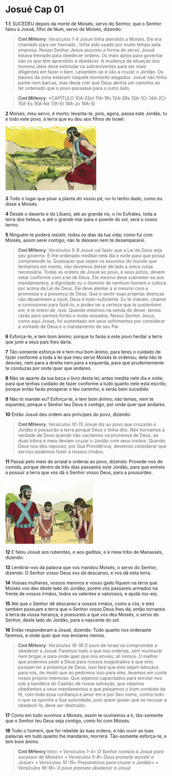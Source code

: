 # Josué Cap 01

**1** 	E SUCEDEU depois da morte de Moisés, servo do Senhor, que o Senhor falou a Josué, filho de Num, servo de Moisés, dizendo:

> **Cmt MHenry**: *Versículos 1-4* Josué tinha atendido a Moisés. Ele era chamado para ser honrado , tinha sido usado por muito tempo pela empresa. Nosso Senhor Jesus assumiu a forma de servo. Josué estava treinado para obedecer ordens. Os mais aptos para governar são os que têm aprendido a obedecer. A mudança de situação dos homens úteis deve estimular os sobreviventes para ser mais diligentes em fazer o bem. Levantem-se e vão a cruzar o Jordão. Os baixios da zona estavam naquele momento alagados. Josué não tinha ponte nem barcas, mas devia crer que Deus abriria um caminho ao ter ordenado que o povo passasse para o outro lado.

> **Cmt MHenry**: *CAPÍTULO 10A-2Sm 11A-1Rs 12A-2Rs 13A-1Cr 14A-2Cr 15A-Es 16A-Ne 17A-Et 18A-Jo 19A-Sl

**2** 	Moisés, meu servo, é morto; levanta-te, pois, agora, passa este Jordão, tu e todo este povo, à terra que eu dou aos filhos de Israel.

![](../Images/SweetPublishing/6-1-1.jpg) 

**3** 	Todo o lugar que pisar a planta do vosso pé, vo-lo tenho dado, como eu disse a Moisés.

**4** 	Desde o deserto e do Líbano, até ao grande rio, o rio Eufrates, toda a terra dos heteus, e até o grande mar para o poente do sol, será o vosso termo.

**5** 	Ninguém te poderá resistir, todos os dias da tua vida; como fui com Moisés, assim serei contigo; não te deixarei nem te desampararei.

> **Cmt MHenry**: *Versículos 5-9* Josué vai fazer que a Lei de Deus seja seu governo. É-lhe ordenado meditar nela dia e noite para que possa compreendê-la. Quaisquer que sejam os assuntos do mundo que tenhamos em mente, não devemos deixar de lado a única coisa necessária. Todas as ordens de Josué ao povo, e seus juízos, devem estar conforme com a lei de Deus. Ele mesmo deve submeter-se aos mandamentos; a dignidade ou o domínio de nenhum homem o coloca por acima da Lei de Deus. Ele deve alentar a si mesmo com a promessa e a presença de Deus. Que o sentir suas próprias doenças não desanimem a você; Deus é todo-suficiente. Eu te mandei, chamei e comissionei para fazê-lo, e podes ter a certeza que *te sustentarei em*, e *te tirarei de*, isso. Quando estamos na senda do dever, temos razão para sermos fortes e muito ousados. Nosso Senhor Jesus, como aqui Josué, foi sustentado em seus sofrimentos por considerar a vontade de Deus e o mandamento de seu Pai.

**6** 	Esforça-te, e tem bom ânimo; porque tu farás a este povo herdar a terra que jurei a seus pais lhes daria.

**7** 	Tão-somente esforça-te e tem mui bom ânimo, para teres o cuidado de fazer conforme a toda a lei que meu servo Moisés te ordenou; dela não te desvies, nem para a direita nem para a esquerda, para que prudentemente te conduzas por onde quer que andares.

**8** 	Não se aparte da tua boca o livro desta lei; antes medita nele dia e noite, para que tenhas cuidado de fazer conforme a tudo quanto nele está escrito; porque então farás prosperar o teu caminho, e serás bem sucedido.

**9** 	Não to mandei eu? Esforça-te, e tem bom ânimo; não temas, nem te espantes; porque o Senhor teu Deus é contigo, por onde quer que andares.

**10** 	Então Josué deu ordem aos príncipes do povo, dizendo:

> **Cmt MHenry**: *Versículos 10-15* Josué diz ao povo que cruzarão o Jordão e possuirão a terra porque Deus o tinha dito. Nós honramos a verdade de Deus quando não vacilamos na promessa de Deus. as duas tribos e meia deviam cruzar o Jordão com seus irmãos. Quando Deus nos deu repouso, por Sua Providência, devemos considerar que serviço podemos fazer a nossos irmãos.

**11** 	Passai pelo meio do arraial e ordenai ao povo, dizendo: Provede-vos de comida, porque dentro de três dias passareis este Jordão, para que entreis a possuir a terra que vos dá o Senhor vosso Deus, para a possuirdes.

![](../Images/SweetPublishing/6-1-2.jpg) 

**12** 	E falou Josué aos rubenitas, e aos gaditas, e à meia tribo de Manassés, dizendo:

**13** 	Lembrai-vos da palavra que vos mandou Moisés, o servo do Senhor, dizendo: O Senhor vosso Deus vos dá descanso, e vos dá esta terra.

**14** 	Vossas mulheres, vossos meninos e vosso gado fiquem na terra que Moisés vos deu deste lado do Jordão; porém vós passareis armados na frente de vossos irmãos, todos os valentes e valorosos, e ajudá-los-eis;

**15** 	Até que o Senhor dê descanso a vossos irmãos, como a vós, e eles também possuam a terra que o Senhor vosso Deus lhes dá; então tornareis à terra da vossa herança, e possuireis a que vos deu Moisés, o servo do Senhor, deste lado do Jordão, para o nascente do sol.

**16** 	Então responderam a Josué, dizendo: Tudo quanto nos ordenaste faremos, e onde quer que nos enviares iremos.

> **Cmt MHenry**: *Versículos 16-18* O povo de Israel se compromete a obedecer a Josué: Faremos todo o que nos ordenas, sem murmurar nem brigar, e para onde quer que nos envies, ali iremos. O melhor que podemos pedir a Deus para nossos magistrados é que eles possam ter a presença de Deus; isso fará que eles sejam bênçãos para nós, de modo que ao pedirmos isso para eles, levamos em conta nosso próprio interesse. Que sejamos capacitados para enrolar-nos sob a bandeira do Capitão de nossa salvação, que sejamos obedientes a seus mandamentos e que pelejemos o bom combate da fé, com toda essa confiança e amor em e por Seu nome, contra todo o que se oponha a Sua autoridade; pois quem quiser que se recusar a obedecê-lo, deve ser destruído.

**17** 	Como em tudo ouvimos a Moisés, assim te ouviremos a ti, tão-somente que o Senhor teu Deus seja contigo, como foi com Moisés.

**18** 	Todo o homem, que for rebelde às tuas ordens, e não ouvir as tuas palavras em tudo quanto lhe mandares, morrerá. Tão-somente esforça-te, e tem bom ânimo.


> **Cmt MHenry** Intro: *• Versículos 1-4*> *O Senhor nomeia a Josué para sucessor de Moisés*> *• Versículos 5-9*> *Deus promete assistir a Josué*> *• Versículos 10-15*> *Preparativos para cruzar o Jordão*> *• Versículos 16-18*> *O povo promete obedecer a Josué*